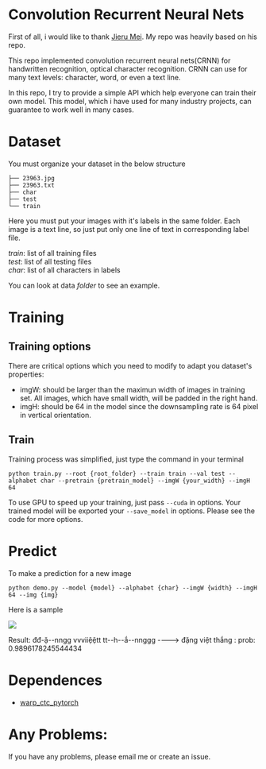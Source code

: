 # Convolution Recurrent Neural Nets
First of all, i would like to thank [Jieru Mei](https://github.com/meijieru/crnn.pytorch). My repo was heavily based on his repo.

This repo implemented convolution recurrent neural nets(CRNN) for handwritten recognition, optical character recognition. CRNN can use for many text levels: character, word, or even a text line.

In this repo, I try to provide a simple API which help everyone can train their own model. This model, which i have used for many industry projects, can guarantee to work well in many cases.

# Dataset
You must organize your dataset in the below structure
```
├── 23963.jpg
├── 23963.txt
├── char
├── test
└── train
```
Here you must put your images with it's labels in the same folder. Each image is a text line, so just put only one line of text in corresponding label file.

*train*: list of all training files <br />
*test*: list of all testing files <br />
*char*: list of all characters in labels <br />

You can look at data *folder* to see an example. 

# Training
## Training options
There are critical options which you need to modify to adapt you dataset's properties:
* imgW: should be larger than the maximun width of images in training set. All images, which have small width, will be padded in the right hand.
* imgH: should be 64 in the model since the downsampling rate is 64 pixel in vertical orientation.

## Train
Training process was simplified, just type the command in your terminal

```
python train.py --root {root_folder} --train train --val test --alphabet char --pretrain {pretrain_model} --imgW {your_width} --imgH 64
```
To use GPU to speed up your training, just pass ``--cuda`` in options. Your trained model will be exported your `--save_model` in options. Please see the code for more options.

# Predict
To make a prediction for a new image

```
python demo.py --model {model} --alphabet {char} --imgW {width} --imgH 64 --img {img}
```
Here is a sample

![](https://raw.githubusercontent.com/pbcquoc/crnn/master/data/18449-2_10-4.jpg)

Result: đđ-ặ--nngg   vvviiệệtt  tt--h--ắ--nnggg  ----> đặng việt thắng      : prob: 0.9896178245544434

# Dependences
* [warp_ctc_pytorch](https://github.com/SeanNaren/warp-ctc/tree/pytorch_bindings/pytorch_binding)

# Any Problems:
If you have any problems, please email me or create an issue.
